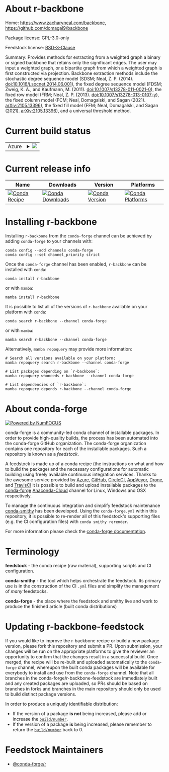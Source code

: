 About r-backbone
================

Home: https://www.zacharyneal.com/backbone, https://github.com/domagal9/backbone

Package license: GPL-3.0-only

Feedstock license: [BSD-3-Clause](https://github.com/conda-forge/r-backbone-feedstock/blob/main/LICENSE.txt)

Summary: Provides methods for extracting from a weighted graph a binary or signed backbone that retains only the significant edges. The user may input a weighted graph, or a bipartite graph from which a weighted graph is first constructed via projection. Backbone extraction methods include the stochastic degree sequence model (SDSM; Neal, Z. P. (2014). <doi:10.1016/j.socnet.2014.06.001>), the fixed degree sequence model (FDSM; Zweig, K. A., and Kaufmann, M. (2011). <doi:10.1007/s13278-011-0021-0>), the fixed row model (FRM; Neal, Z. P. (2013). <doi:10.1007/s13278-013-0107-y>), the fixed column model (FCM; Neal, Domagalski, and Sagan (2021). <arXiv:2105.13396>), the fixed fill model (FFM; Neal, Domagalski, and Sagan (2021). <arXiv:2105.13396>), and a universal threshold method.

Current build status
====================


<table>
    
  <tr>
    <td>Azure</td>
    <td>
      <details>
        <summary>
          <a href="https://dev.azure.com/conda-forge/feedstock-builds/_build/latest?definitionId=12972&branchName=main">
            <img src="https://dev.azure.com/conda-forge/feedstock-builds/_apis/build/status/r-backbone-feedstock?branchName=main">
          </a>
        </summary>
        <table>
          <thead><tr><th>Variant</th><th>Status</th></tr></thead>
          <tbody><tr>
              <td>linux_64_r_base4.1</td>
              <td>
                <a href="https://dev.azure.com/conda-forge/feedstock-builds/_build/latest?definitionId=12972&branchName=main">
                  <img src="https://dev.azure.com/conda-forge/feedstock-builds/_apis/build/status/r-backbone-feedstock?branchName=main&jobName=linux&configuration=linux%20linux_64_r_base4.1" alt="variant">
                </a>
              </td>
            </tr><tr>
              <td>linux_64_r_base4.2</td>
              <td>
                <a href="https://dev.azure.com/conda-forge/feedstock-builds/_build/latest?definitionId=12972&branchName=main">
                  <img src="https://dev.azure.com/conda-forge/feedstock-builds/_apis/build/status/r-backbone-feedstock?branchName=main&jobName=linux&configuration=linux%20linux_64_r_base4.2" alt="variant">
                </a>
              </td>
            </tr><tr>
              <td>osx_64_r_base4.1</td>
              <td>
                <a href="https://dev.azure.com/conda-forge/feedstock-builds/_build/latest?definitionId=12972&branchName=main">
                  <img src="https://dev.azure.com/conda-forge/feedstock-builds/_apis/build/status/r-backbone-feedstock?branchName=main&jobName=osx&configuration=osx%20osx_64_r_base4.1" alt="variant">
                </a>
              </td>
            </tr><tr>
              <td>osx_64_r_base4.2</td>
              <td>
                <a href="https://dev.azure.com/conda-forge/feedstock-builds/_build/latest?definitionId=12972&branchName=main">
                  <img src="https://dev.azure.com/conda-forge/feedstock-builds/_apis/build/status/r-backbone-feedstock?branchName=main&jobName=osx&configuration=osx%20osx_64_r_base4.2" alt="variant">
                </a>
              </td>
            </tr><tr>
              <td>win_64</td>
              <td>
                <a href="https://dev.azure.com/conda-forge/feedstock-builds/_build/latest?definitionId=12972&branchName=main">
                  <img src="https://dev.azure.com/conda-forge/feedstock-builds/_apis/build/status/r-backbone-feedstock?branchName=main&jobName=win&configuration=win%20win_64_" alt="variant">
                </a>
              </td>
            </tr>
          </tbody>
        </table>
      </details>
    </td>
  </tr>
</table>

Current release info
====================

| Name | Downloads | Version | Platforms |
| --- | --- | --- | --- |
| [![Conda Recipe](https://img.shields.io/badge/recipe-r--backbone-green.svg)](https://anaconda.org/conda-forge/r-backbone) | [![Conda Downloads](https://img.shields.io/conda/dn/conda-forge/r-backbone.svg)](https://anaconda.org/conda-forge/r-backbone) | [![Conda Version](https://img.shields.io/conda/vn/conda-forge/r-backbone.svg)](https://anaconda.org/conda-forge/r-backbone) | [![Conda Platforms](https://img.shields.io/conda/pn/conda-forge/r-backbone.svg)](https://anaconda.org/conda-forge/r-backbone) |

Installing r-backbone
=====================

Installing `r-backbone` from the `conda-forge` channel can be achieved by adding `conda-forge` to your channels with:

```
conda config --add channels conda-forge
conda config --set channel_priority strict
```

Once the `conda-forge` channel has been enabled, `r-backbone` can be installed with `conda`:

```
conda install r-backbone
```

or with `mamba`:

```
mamba install r-backbone
```

It is possible to list all of the versions of `r-backbone` available on your platform with `conda`:

```
conda search r-backbone --channel conda-forge
```

or with `mamba`:

```
mamba search r-backbone --channel conda-forge
```

Alternatively, `mamba repoquery` may provide more information:

```
# Search all versions available on your platform:
mamba repoquery search r-backbone --channel conda-forge

# List packages depending on `r-backbone`:
mamba repoquery whoneeds r-backbone --channel conda-forge

# List dependencies of `r-backbone`:
mamba repoquery depends r-backbone --channel conda-forge
```


About conda-forge
=================

[![Powered by
NumFOCUS](https://img.shields.io/badge/powered%20by-NumFOCUS-orange.svg?style=flat&colorA=E1523D&colorB=007D8A)](https://numfocus.org)

conda-forge is a community-led conda channel of installable packages.
In order to provide high-quality builds, the process has been automated into the
conda-forge GitHub organization. The conda-forge organization contains one repository
for each of the installable packages. Such a repository is known as a *feedstock*.

A feedstock is made up of a conda recipe (the instructions on what and how to build
the package) and the necessary configurations for automatic building using freely
available continuous integration services. Thanks to the awesome service provided by
[Azure](https://azure.microsoft.com/en-us/services/devops/), [GitHub](https://github.com/),
[CircleCI](https://circleci.com/), [AppVeyor](https://www.appveyor.com/),
[Drone](https://cloud.drone.io/welcome), and [TravisCI](https://travis-ci.com/)
it is possible to build and upload installable packages to the
[conda-forge](https://anaconda.org/conda-forge) [Anaconda-Cloud](https://anaconda.org/)
channel for Linux, Windows and OSX respectively.

To manage the continuous integration and simplify feedstock maintenance
[conda-smithy](https://github.com/conda-forge/conda-smithy) has been developed.
Using the ``conda-forge.yml`` within this repository, it is possible to re-render all of
this feedstock's supporting files (e.g. the CI configuration files) with ``conda smithy rerender``.

For more information please check the [conda-forge documentation](https://conda-forge.org/docs/).

Terminology
===========

**feedstock** - the conda recipe (raw material), supporting scripts and CI configuration.

**conda-smithy** - the tool which helps orchestrate the feedstock.
                   Its primary use is in the construction of the CI ``.yml`` files
                   and simplify the management of *many* feedstocks.

**conda-forge** - the place where the feedstock and smithy live and work to
                  produce the finished article (built conda distributions)


Updating r-backbone-feedstock
=============================

If you would like to improve the r-backbone recipe or build a new
package version, please fork this repository and submit a PR. Upon submission,
your changes will be run on the appropriate platforms to give the reviewer an
opportunity to confirm that the changes result in a successful build. Once
merged, the recipe will be re-built and uploaded automatically to the
`conda-forge` channel, whereupon the built conda packages will be available for
everybody to install and use from the `conda-forge` channel.
Note that all branches in the conda-forge/r-backbone-feedstock are
immediately built and any created packages are uploaded, so PRs should be based
on branches in forks and branches in the main repository should only be used to
build distinct package versions.

In order to produce a uniquely identifiable distribution:
 * If the version of a package **is not** being increased, please add or increase
   the [``build/number``](https://docs.conda.io/projects/conda-build/en/latest/resources/define-metadata.html#build-number-and-string).
 * If the version of a package **is** being increased, please remember to return
   the [``build/number``](https://docs.conda.io/projects/conda-build/en/latest/resources/define-metadata.html#build-number-and-string)
   back to 0.

Feedstock Maintainers
=====================

* [@conda-forge/r](https://github.com/conda-forge/r/)

